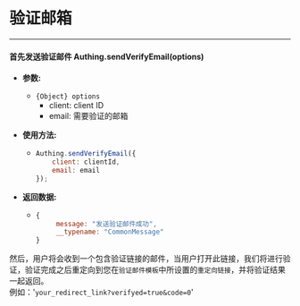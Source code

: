 # 验证邮箱

----------

#### 首先发送验证邮件 Authing.sendVerifyEmail(options)

- **参数:**

  - ```{Object} options```
    - client: client ID
    - email: 需要验证的邮箱

- **使用方法:**

  - ``` javascript
	Authing.sendVerifyEmail({
		client: clientId,
		email: email
	});
  	```

- **返回数据:**

  - ``` javascript
	{
         message: "发送验证邮件成功", 
         __typename: "CommonMessage"
    }
    ```

然后，用户将会收到一个包含验证链接的邮件，当用户打开此链接，我们将进行验证，验证完成之后重定向到您在```验证邮件模板```中所设置的```重定向链接```，并将验证结果一起返回。  
例如：'```your_redirect_link?verifyed=true&code=0```'